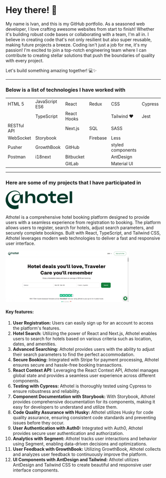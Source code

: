 # Hey there! 👋

My name is Ivan, and this is my GitHub portfolio. As a seasoned web developer, I love crafting awesome websites from start to finish! Whether it's building robust code bases or collaborating with a team, I'm all in. I believe in creating code that's not only resilient but also super reusable, making future projects a breeze.
Coding isn't just a job for me, it's my passion! I'm excited to join a top-notch engineering team where I can contribute to creating stellar solutions that push the boundaries of quality with every project.

Let's build something amazing together! 💻✨

---

### Below is a list of technologies I have worked with

<table>
  <tr>
    <td>HTML 5</td>
    <td>JavaScript ES6</td>
    <td>React</td>
    <td>Redux</td>
    <td>CSS</td>
    <td>Cypress</td>
  </tr>
  <tr>
    <td></td>
    <td>TypeScript</td>
    <td>React Hooks</td>
    <td></td>
    <td>Tailwind ❤️</td>
    <td>Jest</td>
  </tr>
  <tr>
    <td>RESTful API</td>
    <td></td>
    <td>Next.js</td>
    <td>SQL</td>
    <td>SASS</td>
    <td></td>
  </tr>
  <tr>
    <td>WebSocket</td>
    <td>Storybook</td>
    <td></td>
    <td>Firebase</td>
    <td>Less</td>
    <td></td>
  </tr>
  <tr>
    <td>Pusher</td>
    <td>GrowthBook</td>
    <td>GitHub</td>
    <td></td>
    <td>styled components</td>
    <td></td>
  </tr>
  <tr>
    <td>Postman</td>
    <td>i18next</td>
    <td>Bitbucket</td>
    <td></td>
    <td>AntDesign</td>
    <td></td>
  </tr>
  <tr>
    <td></td>
    <td></td>
    <td>GitLab</td>
    <td></td>
    <td>Material UI</td>
    <td></td>
  </tr>
</table>

---

### Here are some of my projects that I have participated in

<img src="/athotelLogo.svg" height="60px" />

Athotel is a comprehensive hotel booking platform designed to provide users with a seamless experience from registration to booking. The platform allows users to register, search for hotels, adjust search parameters, and securely complete bookings. Built with React, TypeScript, and Tailwind CSS, Athotel leverages modern web technologies to deliver a fast and responsive user interface.

<img src="/athotel.gif" style="width: 400px" />

#### Key features:

1. **User Registration:** Users can easily sign up for an account to access the platform's features.
2. **Hotel Search:** Utilizing the power of React and Next.js, Athotel enables users to search for hotels based on various criteria such as location, dates, and amenities.
3. **Advanced Searching:** Athotel provides users with the ability to adjust their search parameters to find the perfect accommodation.
4. **Secure Booking:** Integrated with Stripe for payment processing, Athotel ensures secure and hassle-free booking transactions.
5. **React Context API:** Leveraging the React Context API, Athotel manages global state and provides a seamless user experience across different components.
6. **Testing with Cypress:** Athotel is thoroughly tested using Cypress to ensure robustness and reliability.
7. **Component Documentation with Storybook:** With Storybook, Athotel provides comprehensive documentation for its components, making it easy for developers to understand and utilize them.
8. **Code Quality Assurance with Husky:** Athotel utilizes Husky for code quality assurance, ensuring consistent code standards and preventing issues before they occur.
9. **User Authentication with Auth0:** Integrated with Auth0, Athotel provides secure user authentication and authorization.
10. **Analytics with Segment:** Athotel tracks user interactions and behavior using Segment, enabling data-driven decisions and optimizations.
11. **User Feedback with GrowthBook:** Utilizing GrowthBook, Athotel collects and analyzes user feedback to continuously improve the platform.
12. **UI Components with AntDesign and Tailwind:** Athotel utilizes AntDesign and Tailwind CSS to create beautiful and responsive user interface components.





